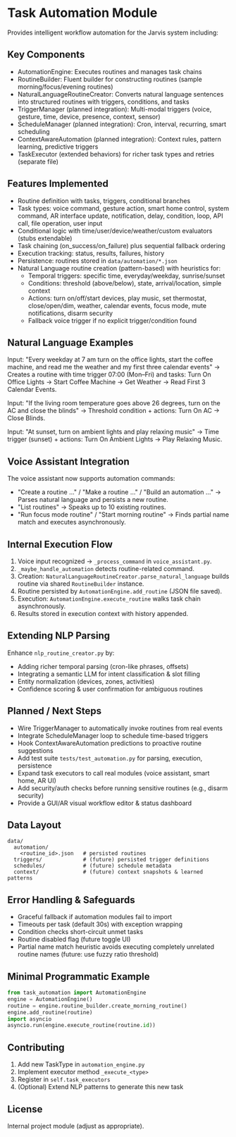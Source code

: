 # Task Automation Module

Provides intelligent workflow automation for the Jarvis system including:

## Key Components
- AutomationEngine: Executes routines and manages task chains
- RoutineBuilder: Fluent builder for constructing routines (sample morning/focus/evening routines)
- NaturalLanguageRoutineCreator: Converts natural language sentences into structured routines with triggers, conditions, and tasks
- TriggerManager (planned integration): Multi-modal triggers (voice, gesture, time, device, presence, context, sensor)
- ScheduleManager (planned integration): Cron, interval, recurring, smart scheduling
- ContextAwareAutomation (planned integration): Context rules, pattern learning, predictive triggers
- TaskExecutor (extended behaviors) for richer task types and retries (separate file)

## Features Implemented
- Routine definition with tasks, triggers, conditional branches
- Task types: voice command, gesture action, smart home control, system command, AR interface update, notification, delay, condition, loop, API call, file operation, user input
- Conditional logic with time/user/device/weather/custom evaluators (stubs extendable)
- Task chaining (on_success/on_failure) plus sequential fallback ordering
- Execution tracking: status, results, failures, history
- Persistence: routines stored in `data/automation/*.json`
- Natural Language routine creation (pattern-based) with heuristics for:
  - Temporal triggers: specific time, everyday/weekday, sunrise/sunset
  - Conditions: threshold (above/below), state, arrival/location, simple context
  - Actions: turn on/off/start devices, play music, set thermostat, close/open/dim, weather, calendar events, focus mode, mute notifications, disarm security
  - Fallback voice trigger if no explicit trigger/condition found

## Natural Language Examples
Input: "Every weekday at 7 am turn on the office lights, start the coffee machine, and read me the weather and my first three calendar events"
→ Creates a routine with time trigger 07:00 (Mon–Fri) and tasks: Turn On Office Lights → Start Coffee Machine → Get Weather → Read First 3 Calendar Events.

Input: "If the living room temperature goes above 26 degrees, turn on the AC and close the blinds"
→ Threshold condition + actions: Turn On AC → Close Blinds.

Input: "At sunset, turn on ambient lights and play relaxing music"
→ Time trigger (sunset) + actions: Turn On Ambient Lights → Play Relaxing Music.

## Voice Assistant Integration
The voice assistant now supports automation commands:
- "Create a routine ..." / "Make a routine ..." / "Build an automation ..." → Parses natural language and persists a new routine.
- "List routines" → Speaks up to 10 existing routines.
- "Run focus mode routine" / "Start morning routine" → Finds partial name match and executes asynchronously.

## Internal Execution Flow
1. Voice input recognized → `_process_command` in `voice_assistant.py`.
2. `_maybe_handle_automation` detects routine-related command.
3. Creation: `NaturalLanguageRoutineCreator.parse_natural_language` builds routine via shared `RoutineBuilder` instance.
4. Routine persisted by `AutomationEngine.add_routine` (JSON file saved).
5. Execution: `AutomationEngine.execute_routine` walks task chain asynchronously.
6. Results stored in execution context with history appended.

## Extending NLP Parsing
Enhance `nlp_routine_creator.py` by:
- Adding richer temporal parsing (cron-like phrases, offsets)
- Integrating a semantic LLM for intent classification & slot filling
- Entity normalization (devices, zones, activities)
- Confidence scoring & user confirmation for ambiguous routines

## Planned / Next Steps
- Wire TriggerManager to automatically invoke routines from real events
- Integrate ScheduleManager loop to schedule time-based triggers
- Hook ContextAwareAutomation predictions to proactive routine suggestions
- Add test suite `tests/test_automation.py` for parsing, execution, persistence
- Expand task executors to call real modules (voice assistant, smart home, AR UI)
- Add security/auth checks before running sensitive routines (e.g., disarm security)
- Provide a GUI/AR visual workflow editor & status dashboard

## Data Layout
```
data/
  automation/
    <routine_id>.json   # persisted routines
  triggers/             # (future) persisted trigger definitions
  schedules/            # (future) schedule metadata
  context/              # (future) context snapshots & learned patterns
```

## Error Handling & Safeguards
- Graceful fallback if automation modules fail to import
- Timeouts per task (default 30s) with exception wrapping
- Condition checks short-circuit unmet tasks
- Routine disabled flag (future toggle UI)
- Partial name match heuristic avoids executing completely unrelated routine names (future: use fuzzy ratio threshold)

## Minimal Programmatic Example
```python
from task_automation import AutomationEngine
engine = AutomationEngine()
routine = engine.routine_builder.create_morning_routine()
engine.add_routine(routine)
import asyncio
asyncio.run(engine.execute_routine(routine.id))
```

## Contributing
1. Add new TaskType in `automation_engine.py`
2. Implement executor method `_execute_<type>`
3. Register in `self.task_executors`
4. (Optional) Extend NLP patterns to generate this new task

## License
Internal project module (adjust as appropriate).
